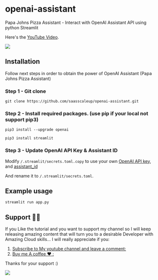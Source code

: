 # openai-assistant

Papa Johns Pizza Assistant - Interact with OpenAI Assistant API using python Streamlit

Here's the [YouTube Video](https://youtu.be/yhASXY6rbjo).

<a href="https://www.buymeacoffee.com/scaleupsaas"><img src="https://img.buymeacoffee.com/button-api/?text=Buy me a coffee&emoji=&slug=scaleupsaas&button_colour=FFDD00&font_colour=000000&font_family=Cookie&outline_colour=000000&coffee_colour=ffffff" /></a>

## Installation

Follow next steps in order to obtain the power of OpenAI Assistant (Papa Johns Pizza Assistant)

### Step 1 - Git clone

```
git clone https://github.com/saasscaleup/openai-assistant.git
```

### Step 2 - Install required packages. (use pip if your local not support pip3)

```
pip3 install --upgrade openai
```

```
pip3 install streamlit
```

### Step 3 - Update OpenAI API Key & Assistant ID

Modify `/.streamlit/secrets.toml.copy` to use your own [OpenAI API key](https://platform.openai.com/account/api-keys), and [assistant_id](https://platform.openai.com/assistants)

And rename it to `/.streamlit/secrets.toml`.

## Example usage

```
streamlit run app.py
```

## Support 🙏😃

If you Like the tutorial and you want to support my channel so I will keep releasing amazing content that will turn you to a desirable Developer with Amazing Cloud skills... I will really appreciate if you:

1.  [Subscribe to My youtube channel and leave a comment:](http://www.youtube.com/@ScaleUpSaaS?sub_confirmation=1)
2.  [Buy me A coffee ❤️ :](https://www.buymeacoffee.com/scaleupsaas)

Thanks for your support :)

<a href="https://www.buymeacoffee.com/scaleupsaas"><img src="https://img.buymeacoffee.com/button-api/?text=Buy me a coffee&emoji=&slug=scaleupsaas&button_colour=FFDD00&font_colour=000000&font_family=Cookie&outline_colour=000000&coffee_colour=ffffff" /></a>
